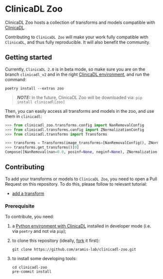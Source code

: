 # ClinicaDL Zoo

ClinicaDL Zoo hosts a collection of transforms and models compatible with [ClinicaDL](https://github.com/aramis-lab/clinicadl).

Contributing to ``ClinicaDL Zoo`` will make your work fully compatible with ``ClinicaDL``, and thus
fully reproducible. It will also benefit the community.

## Getting started

Currently, ``ClinicaDL 2.0`` is in beta mode, so make sure you are on the branch ``clinicadl_v2`` and in the right [ClinicaDL environment](https://clinicadl.readthedocs.io/en/latest/installation.html), and run the command:

```
poetry install --extras zoo
````

> **_NOTE:_** In the future, ClinicaDL Zoo will be downloaded via: ```pip install clinicadl[zoo]```

Then, you can easily access all transforms and models in the zoo, and use
them in ``clinicadl``:

```python
>>> from clinicadl_zoo.transforms.config import NanRemovalConfig
>>> from clinicadl.transforms.config import ZNormalizationConfig
>>> from clinicadl.transforms import Transforms

>>> transforms = Transforms(image_transforms=[NanRemovalConfig(), ZNormalizationConfig()])
>>> transforms.get_transforms()[0]
Compose([NanRemoval(nan=0.0, posinf=None, neginf=None), ZNormalization(masking_method=None)])
```

## Contributing

To add your transforms or models to ``ClinicaDL Zoo``, you need to open
a Pull Request on this repository. To do this, please follow to relevant tutorial:

- [add a transform](contribute/CONTRIBUTE_TRANSFORMS.md)

### Prerequisite

To contribute, you need:

1. a [Python environment with ClinicaDL](https://clinicadl.readthedocs.io/en/latest/installation.html) installed in developer mode (i.e. via ``poetry`` and not via ``pip``);
2. to clone this repository (ideally, [fork](https://docs.github.com/en/pull-requests/collaborating-with-pull-requests/working-with-forks/fork-a-repo) it first):

    ```
    git clone https://github.com/aramis-lab/clinicadl-zoo.git
    ```
3. to install some developing tools:
    ```
    cd clinicadl-zoo
    pre-commit install
    ```